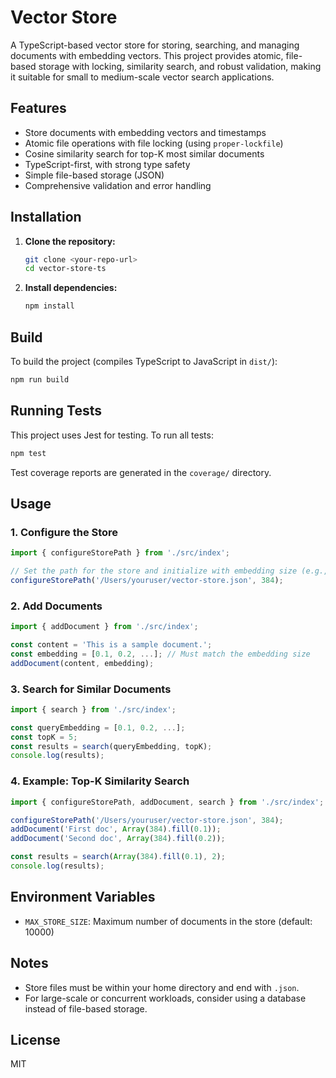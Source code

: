 # Vector Store

A TypeScript-based vector store for storing, searching, and managing documents with embedding vectors. This project provides atomic, file-based storage with locking, similarity search, and robust validation, making it suitable for small to medium-scale vector search applications.

## Features
- Store documents with embedding vectors and timestamps
- Atomic file operations with file locking (using `proper-lockfile`)
- Cosine similarity search for top-K most similar documents
- TypeScript-first, with strong type safety
- Simple file-based storage (JSON)
- Comprehensive validation and error handling

## Installation

1. **Clone the repository:**
   ```sh
   git clone <your-repo-url>
   cd vector-store-ts
   ```
2. **Install dependencies:**
   ```sh
   npm install
   ```

## Build

To build the project (compiles TypeScript to JavaScript in `dist/`):

```sh
npm run build
```

## Running Tests

This project uses Jest for testing. To run all tests:

```sh
npm test
```

Test coverage reports are generated in the `coverage/` directory.

## Usage

### 1. Configure the Store

```typescript
import { configureStorePath } from './src/index';

// Set the path for the store and initialize with embedding size (e.g., 384)
configureStorePath('/Users/youruser/vector-store.json', 384);
```

### 2. Add Documents

```typescript
import { addDocument } from './src/index';

const content = 'This is a sample document.';
const embedding = [0.1, 0.2, ...]; // Must match the embedding size
addDocument(content, embedding);
```

### 3. Search for Similar Documents

```typescript
import { search } from './src/index';

const queryEmbedding = [0.1, 0.2, ...];
const topK = 5;
const results = search(queryEmbedding, topK);
console.log(results);
```

### 4. Example: Top-K Similarity Search

```typescript
import { configureStorePath, addDocument, search } from './src/index';

configureStorePath('/Users/youruser/vector-store.json', 384);
addDocument('First doc', Array(384).fill(0.1));
addDocument('Second doc', Array(384).fill(0.2));

const results = search(Array(384).fill(0.1), 2);
console.log(results);
```

## Environment Variables
- `MAX_STORE_SIZE`: Maximum number of documents in the store (default: 10000)

## Notes
- Store files must be within your home directory and end with `.json`.
- For large-scale or concurrent workloads, consider using a database instead of file-based storage.

## License
MIT
